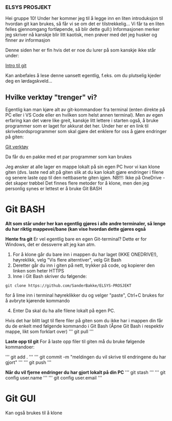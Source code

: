 ### ELSYS PROSJEKT
Hei gruppe 10!
Under her kommer jeg til å legge inn en liten introduksjon til hvordan git kan brukes, så får vi se om det er tilstrekkelig...
Vi får ta en liten felles gjennomgang fortløpende, så blir dette gull:)
Informasjonen merker jeg skriver nå kanskje blir litt kaotisk, men prøver med det jeg husker og finner av informasjon

Denne siden her er fin hvis det er noe du lurer på som kanskje ikke står under:

[Intro til git](https://www.atlassian.com/git/tutorials/learn-git-with-bitbucket-cloud "Google's Homepage")

Kan anbefales å lese denne uansett egentlig, f.eks. om du plutselig kjeder deg en lørdagskveld...

## Hvilke verktøy "trenger" vi?
Egentlig kan man kjøre alt av git-kommandoer fra terminal (enten direkte på PC eller i VS Code eller en hvilken som helst annen terminal). Men av egen erfaring kan det være like greit, kanskje litt lettere i starten også, å bruke programmer som er laget for akkurat det her. Under her er en link til skrivebordsprogrammer som skal gjøre det enklere for oss å gjøre endringer på giten:

[Git verktøy](https://git-scm.com/downloads)

Da får du en pakke med et par programmer som kan brukes

Jeg ønsker at alle lager en mappe lokalt på sin egen PC hvor vi kan klone giten (dvs. laste ned alt på giten slik at du kan lokalt gjøre endringer i filene og senere laste opp til den nettbaserte giten igjen. NB!!!: Ikke på OneDrive - det skaper trøbbel
Det finnes flere metoder for å klone, men den jeg personlig synes er lettest er å bruke Git BASH

# Git BASH
**Alt som står under her kan egentlig gjøres i alle andre terminaler, så lenge du har riktig mappevei/bane (kan vise hvordan dette gjøres også**


**Hente fra git**
Er vel egentlig bare en egen Git-terminal?
Dette er for Windows, det er dessverre alt jeg kan atm.
1. For å klone går du bare inn i mappen du har laget (IKKE ONEDRIVE!), høyreklikk, velg  "Vis flere alterntiver", velg Git Bash
2. Deretter går du inn i giten på nett, trykker på code, og kopierer den linken som heter HTTPS
3. Inne i Git Bash skriver du følgende:
```
git clone https://github.com/SanderBakke/ELSYS-PROSJEKT
```
for å lime inn i terminal høyreklikker du og velger "paste", Ctrl+C brukes for å avbryte kjørende kommando

4. Enter
Da skal du ha alle filene lokalt på egen PC.

Hvis det har blitt lagt til flere filer på giten som du ikke har i mappen din får du de enkelt med følgende kommando i Git Bash (Åpne Git Bash i respektiv mappe, likt som forklart over)
'''
git pull
'''

**Laste opp til git**
For å laste opp filer til giten må du bruke følgende kommandoer:

'''
git add .
'''
'''
git commit -m "meldingen du vil skrive til endringene du har gjort"
'''
'''
git push
'''


**Når du vil fjerne endringer du har gjort lokalt på din PC**
'''
git stash
'''
'''
git config user.name <brukernavn>
'''
'''
git config user.email <email>
'''

# Git GUI
Kan også brukes til å klone 

